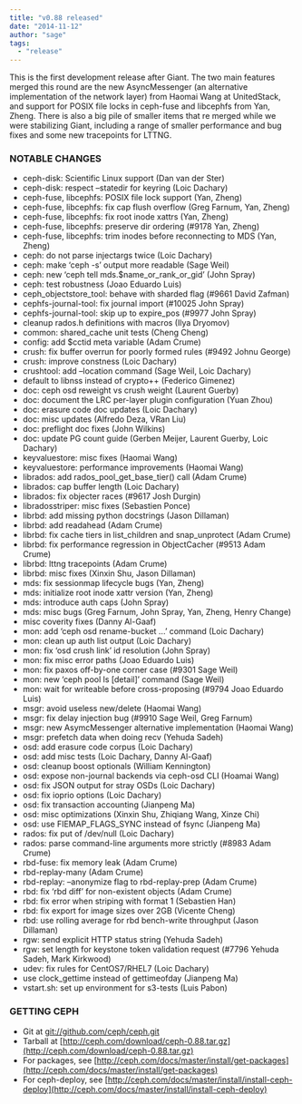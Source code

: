 ```yaml
---
title: "v0.88 released"
date: "2014-11-12"
author: "sage"
tags:
  - "release"
---
```


This is the first development release after Giant. The two main features merged this round are the new AsyncMessenger (an alternative implementation of the network layer) from Haomai Wang at UnitedStack, and support for POSIX file locks in ceph-fuse and libcephfs from Yan, Zheng. There is also a big pile of smaller items that re merged while we were stabilizing Giant, including a range of smaller performance and bug fixes and some new tracepoints for LTTNG.

### NOTABLE CHANGES

- ceph-disk: Scientific Linux support (Dan van der Ster)
- ceph-disk: respect –statedir for keyring (Loic Dachary)
- ceph-fuse, libcephfs: POSIX file lock support (Yan, Zheng)
- ceph-fuse, libcephfs: fix cap flush overflow (Greg Farnum, Yan, Zheng)
- ceph-fuse, libcephfs: fix root inode xattrs (Yan, Zheng)
- ceph-fuse, libcephfs: preserve dir ordering (#9178 Yan, Zheng)
- ceph-fuse, libcephfs: trim inodes before reconnecting to MDS (Yan, Zheng)
- ceph: do not parse injectargs twice (Loic Dachary)
- ceph: make ‘ceph -s’ output more readable (Sage Weil)
- ceph: new ‘ceph tell mds.$name\_or\_rank\_or\_gid’ (John Spray)
- ceph: test robustness (Joao Eduardo Luis)
- ceph\_objectstore\_tool: behave with sharded flag (#9661 David Zafman)
- cephfs-journal-tool: fix journal import (#10025 John Spray)
- cephfs-journal-tool: skip up to expire\_pos (#9977 John Spray)
- cleanup rados.h definitions with macros (Ilya Dryomov)
- common: shared\_cache unit tests (Cheng Cheng)
- config: add $cctid meta variable (Adam Crume)
- crush: fix buffer overrun for poorly formed rules (#9492 Johnu George)
- crush: improve constness (Loic Dachary)
- crushtool: add –location <id> command (Sage Weil, Loic Dachary)
- default to libnss instead of crypto++ (Federico Gimenez)
- doc: ceph osd reweight vs crush weight (Laurent Guerby)
- doc: document the LRC per-layer plugin configuration (Yuan Zhou)
- doc: erasure code doc updates (Loic Dachary)
- doc: misc updates (Alfredo Deza, VRan Liu)
- doc: preflight doc fixes (John Wilkins)
- doc: update PG count guide (Gerben Meijer, Laurent Guerby, Loic Dachary)
- keyvaluestore: misc fixes (Haomai Wang)
- keyvaluestore: performance improvements (Haomai Wang)
- librados: add rados\_pool\_get\_base\_tier() call (Adam Crume)
- librados: cap buffer length (Loic Dachary)
- librados: fix objecter races (#9617 Josh Durgin)
- libradosstriper: misc fixes (Sebastien Ponce)
- librbd: add missing python docstrings (Jason Dillaman)
- librbd: add readahead (Adam Crume)
- librbd: fix cache tiers in list\_children and snap\_unprotect (Adam Crume)
- librbd: fix performance regression in ObjectCacher (#9513 Adam Crume)
- librbd: lttng tracepoints (Adam Crume)
- librbd: misc fixes (Xinxin Shu, Jason Dillaman)
- mds: fix sessionmap lifecycle bugs (Yan, Zheng)
- mds: initialize root inode xattr version (Yan, Zheng)
- mds: introduce auth caps (John Spray)
- mds: misc bugs (Greg Farnum, John Spray, Yan, Zheng, Henry Change)
- misc coverity fixes (Danny Al-Gaaf)
- mon: add ‘ceph osd rename-bucket ...’ command (Loic Dachary)
- mon: clean up auth list output (Loic Dachary)
- mon: fix ‘osd crush link’ id resolution (John Spray)
- mon: fix misc error paths (Joao Eduardo Luis)
- mon: fix paxos off-by-one corner case (#9301 Sage Weil)
- mon: new ‘ceph pool ls \[detail\]’ command (Sage Weil)
- mon: wait for writeable before cross-proposing (#9794 Joao Eduardo Luis)
- msgr: avoid useless new/delete (Haomai Wang)
- msgr: fix delay injection bug (#9910 Sage Weil, Greg Farnum)
- msgr: new AsymcMessenger alternative implementation (Haomai Wang)
- msgr: prefetch data when doing recv (Yehuda Sadeh)
- osd: add erasure code corpus (Loic Dachary)
- osd: add misc tests (Loic Dachary, Danny Al-Gaaf)
- osd: cleanup boost optionals (William Kennington)
- osd: expose non-journal backends via ceph-osd CLI (Hoamai Wang)
- osd: fix JSON output for stray OSDs (Loic Dachary)
- osd: fix ioprio options (Loic Dachary)
- osd: fix transaction accounting (Jianpeng Ma)
- osd: misc optimizations (Xinxin Shu, Zhiqiang Wang, Xinze Chi)
- osd: use FIEMAP\_FLAGS\_SYNC instead of fsync (Jianpeng Ma)
- rados: fix put of /dev/null (Loic Dachary)
- rados: parse command-line arguments more strictly (#8983 Adam Crume)
- rbd-fuse: fix memory leak (Adam Crume)
- rbd-replay-many (Adam Crume)
- rbd-replay: –anonymize flag to rbd-replay-prep (Adam Crume)
- rbd: fix ‘rbd diff’ for non-existent objects (Adam Crume)
- rbd: fix error when striping with format 1 (Sebastien Han)
- rbd: fix export for image sizes over 2GB (Vicente Cheng)
- rbd: use rolling average for rbd bench-write throughput (Jason Dillaman)
- rgw: send explicit HTTP status string (Yehuda Sadeh)
- rgw: set length for keystone token validation request (#7796 Yehuda Sadeh, Mark Kirkwood)
- udev: fix rules for CentOS7/RHEL7 (Loic Dachary)
- use clock\_gettime instead of gettimeofday (Jianpeng Ma)
- vstart.sh: set up environment for s3-tests (Luis Pabon)

### GETTING CEPH

- Git at [git://github.com/ceph/ceph.git](http://github.com/ceph/ceph)
- Tarball at [http://ceph.com/download/ceph-0.88.tar.gz](http://ceph.com/download/ceph-0.88.tar.gz)
- For packages, see [http://ceph.com/docs/master/install/get-packages](http://ceph.com/docs/master/install/get-packages)
- For ceph-deploy, see [http://ceph.com/docs/master/install/install-ceph-deploy](http://ceph.com/docs/master/install/install-ceph-deploy)
